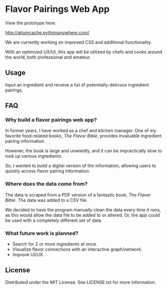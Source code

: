 # Flavor Pairings Web App

View the prototype here: 

http://atiumcache.pythonanywhere.com/

We are currently working on improved CSS and additional functionality.

With an optimized UX/UI, this app will be utilized by chefs and cooks around the world, both professional and amateur.

## Usage

Input an ingredient and receive a list of potentially-delicous ingredient pairings. 

## FAQ

### Why build a flavor pairings web app?

In former years, I have worked as a chef and kitchen manager. One of my favorite food-related books, *The Flavor Bible*, provides invaluable ingredient pairing information. 

However, the book is large and unwieldly, and it can be impractically slow to look up various ingredients. 

So, I wanted to build a digital version of the information, allowing users to quickly access flavor pairing information.

### Where does the data come from?

The data is scraped from a PDF version of a fantastic book, _The Flavor Bible_. The data was added to a CSV file. 

We decided to have the program manually clean the data every time it runs, as this would allow the data file to be added to or altered. Or, the app could be used with a completely different set of data. 

### What future work is planned?

- Search for 2 or more ingredients at once.
- Visualize flavor connections with an interactive graph/network.
- Improve UI/UX.

## License
Distributed under the MIT License. See LICENSE.txt for more information.

